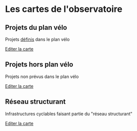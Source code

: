 # Les cartes de l'observatoire

## Projets du plan vélo

Projets [définis](assets/planvelo.jpeg) dans le plan vélo

<script src="https://embed.github.com/view/geojson/parisenselle/planvelo-carte/master/planvelo.geojson"></script>

[Editer la carte](http://geojson.io/#id=github:parisenselle/planvelo-carte/blob/master/planvelo.geojson)

## Projets hors plan vélo

Projets non prévus dans le plan vélo

<script src="https://embed.github.com/view/geojson/parisenselle/planvelo-carte/master/hors-planvelo.geojson"></script>

[Editer la carte](http://geojson.io/#id=github:parisenselle/planvelo-carte/blob/master/hors-planvelo.geojson)

## Réseau structurant

Infrastructures cyclables faisant partie du "réseau structurant"

<script src="https://embed.github.com/view/geojson/parisenselle/planvelo-carte/master/reseau-structurant.geojson"></script>

[Editer la carte](http://geojson.io/#id=github:parisenselle/planvelo-carte/blob/master/reseau-structurant.geojson)
